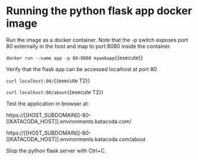<h1>Running the python flask app docker image</h1>

Run the image as a docker container. Note that the -p switch exposes port 80 externally in the host and map to port 8080 inside the container.

`docker run --name app -p 80:8080 mywebapp`{{execute}}


Verify that the flask app can be accessed localhost at port 80.

`curl localhost:80/`{{execute T2}}

`curl localhost:80/about`{{execute T2}}

Test the application in browser at:

https://[[HOST_SUBDOMAIN]]-80-[[KATACODA_HOST]].environments.katacoda.com/

https://[[HOST_SUBDOMAIN]]-80-[[KATACODA_HOST]].environments.katacoda.com/about


Stop the python flask server with Ctrl+C.



